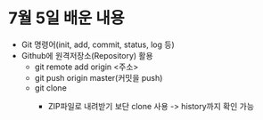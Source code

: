# 7월 5일 배운 내용

* Git 명령어(init, add, commit, status, log 등)
* Github에 원격저장소(Repository) 활용
  * git remote add origin <주소>
  * git push origin master(커밋을 push)
  * git clone <url>
    * ZIP파일로 내려받기 보단 clone 사용 -> history까지 확인 가능

